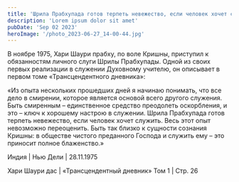 ```yaml
---
title: 'Шрила Прабхупада готов терпеть невежество, если человек хочет служить'
description: 'Lorem ipsum dolor sit amet'
pubDate: 'Sep 02 2023'
heroImage: '/photo_2023-06-27_14-00-44.jpg'
---
```


В ноябре 1975, Хари Шаури прабху, по воле Кришны, приступил к  обязанностям личного слуги Шрилы Прабхупады. Одной из своих первых реализации в служении Духовному учителю, он описывает в первом томе «Трансцендентного дневника»:

«Из опыта нескольких прошедших дней я начинаю понимать, что все дело в смирении, которое является основой всего другого служения. Быть смиренным – единственное средство преодолеть оскорбления, и это – ключ к хорошему настрою в служении. Шрила Прабхупада готов терпеть невежество, если человек хочет служить.
Весь этот опыт невозможно переоценить. Быть так близко к сущности сознания Кришны: в обществе чистого преданного Господа и служить ему – это приносит полное блаженство.»

Индия | Нью Дели | 28.11.1975

Хари Шаури дас  | «Трансцендентный дневник» Том 1 | Стр. 26
